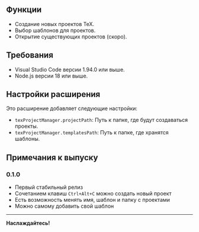 ## Функции

- Создание новых проектов TeX.
- Выбор шаблонов для проектов.
- Открытие существующих проектов (скоро).

## Требования

- Visual Studio Code версии 1.94.0 или выше.
- Node.js версии 18 или выше.

## Настройки расширения

Это расширение добавляет следующие настройки:

* `texProjectManager.projectPath`: Путь к папке, где будут создаваться проекты.
* `texProjectManager.templatesPath`: Путь к папке, где хранятся шаблоны.

## Примечания к выпуску

### 0.1.0

- Первый стабильный релиз
- Сочетанием клавиш `Ctrl+Alt+C` можно создать новый проект
- Есть возможность менять имя, шаблон и папку с проектами
- Можно самому добавить свой шаблон

---

**Наслаждайтесь!**